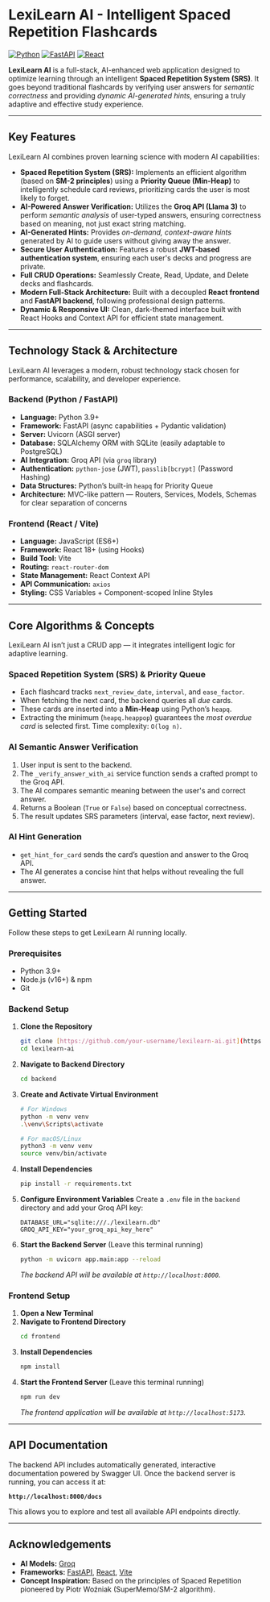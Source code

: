 #  LexiLearn AI - Intelligent Spaced Repetition Flashcards

[![Python](https://img.shields.io/badge/Python-3.9+-blue?logo=python&logoColor=white)](https://www.python.org/) [![FastAPI](https://img.shields.io/badge/FastAPI-0.111+-05998b?logo=fastapi&logoColor=white)](https://fastapi.tiangolo.com/) [![React](https://img.shields.io/badge/React-18+-61DAFB?logo=react&logoColor=black)](https://reactjs.org/)

**LexiLearn AI** is a full-stack, AI-enhanced web application designed to optimize learning through an intelligent **Spaced Repetition System (SRS)**. It goes beyond traditional flashcards by verifying user answers for *semantic correctness* and providing *dynamic AI-generated hints*, ensuring a truly adaptive and effective study experience.

---

##  Key Features

LexiLearn AI combines proven learning science with modern AI capabilities:

*  **Spaced Repetition System (SRS):** Implements an efficient algorithm (based on **SM-2 principles**) using a **Priority Queue (Min-Heap)** to intelligently schedule card reviews, prioritizing cards the user is most likely to forget.
*  **AI-Powered Answer Verification:** Utilizes the **Groq API (Llama 3)** to perform *semantic analysis* of user-typed answers, ensuring correctness based on meaning, not just exact string matching.
*  **AI-Generated Hints:** Provides *on-demand, context-aware hints* generated by AI to guide users without giving away the answer.
*  **Secure User Authentication:** Features a robust **JWT-based authentication system**, ensuring each user's decks and progress are private.
*  **Full CRUD Operations:** Seamlessly Create, Read, Update, and Delete decks and flashcards.
*  **Modern Full-Stack Architecture:** Built with a decoupled **React frontend** and **FastAPI backend**, following professional design patterns.
*  **Dynamic & Responsive UI:** Clean, dark-themed interface built with React Hooks and Context API for efficient state management.

---

##  Technology Stack & Architecture

LexiLearn AI leverages a modern, robust technology stack chosen for performance, scalability, and developer experience.

###  Backend (Python / FastAPI)

-   **Language:** Python 3.9+
-   **Framework:** FastAPI (async capabilities + Pydantic validation)
-   **Server:** Uvicorn (ASGI server)
-   **Database:** SQLAlchemy ORM with SQLite (easily adaptable to PostgreSQL)
-   **AI Integration:** Groq API (via `groq` library)
-   **Authentication:** `python-jose` (JWT), `passlib[bcrypt]` (Password Hashing)
-   **Data Structures:** Python’s built-in `heapq` for Priority Queue
-   **Architecture:** MVC-like pattern — Routers, Services, Models, Schemas for clear separation of concerns

### Frontend (React / Vite)

-   **Language:** JavaScript (ES6+)
-   **Framework:** React 18+ (using Hooks)
-   **Build Tool:** Vite
-   **Routing:** `react-router-dom`
-   **State Management:** React Context API
-   **API Communication:** `axios`
-   **Styling:** CSS Variables + Component-scoped Inline Styles

---

##  Core Algorithms & Concepts

LexiLearn AI isn’t just a CRUD app — it integrates intelligent logic for adaptive learning.

###  Spaced Repetition System (SRS) & Priority Queue

-   Each flashcard tracks `next_review_date`, `interval`, and `ease_factor`.
-   When fetching the next card, the backend queries all *due* cards.
-   These cards are inserted into a **Min-Heap** using Python’s `heapq`.
-   Extracting the minimum (`heapq.heappop`) guarantees the *most overdue card* is selected first. Time complexity: `O(log n)`.

###  AI Semantic Answer Verification

1.  User input is sent to the backend.
2.  The `_verify_answer_with_ai` service function sends a crafted prompt to the Groq API.
3.  The AI compares semantic meaning between the user's and correct answer.
4.  Returns a Boolean (`True` or `False`) based on conceptual correctness.
5.  The result updates SRS parameters (interval, ease factor, next review).

###  AI Hint Generation

-   `get_hint_for_card` sends the card’s question and answer to the Groq API.
-   The AI generates a concise hint that helps without revealing the full answer.

---

##  Getting Started

Follow these steps to get LexiLearn AI running locally.

###  Prerequisites

-   Python 3.9+
-   Node.js (v16+) & npm
-   Git

###  Backend Setup

1.  **Clone the Repository**
    ```bash
    git clone [https://github.com/your-username/lexilearn-ai.git](https://github.com/your-username/lexilearn-ai.git)
    cd lexilearn-ai
    ```
2.  **Navigate to Backend Directory**
    ```bash
    cd backend
    ```
3.  **Create and Activate Virtual Environment**
    ```bash
    # For Windows
    python -m venv venv
    .\venv\Scripts\activate

    # For macOS/Linux
    python3 -m venv venv
    source venv/bin/activate
    ```
4.  **Install Dependencies**
    ```bash
    pip install -r requirements.txt
    ```
5.  **Configure Environment Variables**
    Create a `.env` file in the `backend` directory and add your Groq API key:
    ```env
    DATABASE_URL="sqlite:///./lexilearn.db"
    GROQ_API_KEY="your_groq_api_key_here"
    ```
6.  **Start the Backend Server**
    (Leave this terminal running)
    ```bash
    python -m uvicorn app.main:app --reload
    ```
    *The backend API will be available at `http://localhost:8000`.*

### Frontend Setup

1.  **Open a New Terminal**
2.  **Navigate to Frontend Directory**
    ```bash
    cd frontend
    ```
3.  **Install Dependencies**
    ```bash
    npm install
    ```
4.  **Start the Frontend Server**
    (Leave this terminal running)
    ```bash
    npm run dev
    ```
    *The frontend application will be available at `http://localhost:5173`.*

---

## API Documentation

The backend API includes automatically generated, interactive documentation powered by Swagger UI. Once the backend server is running, you can access it at:

**`http://localhost:8000/docs`**

This allows you to explore and test all available API endpoints directly.

---

##  Acknowledgements

* **AI Models:** [Groq](https://groq.com/)
* **Frameworks:** [FastAPI](https://fastapi.tiangolo.com/), [React](https://reactjs.org/), [Vite](https://vitejs.dev/)
* **Concept Inspiration:** Based on the principles of Spaced Repetition pioneered by Piotr Woźniak (SuperMemo/SM-2 algorithm).
